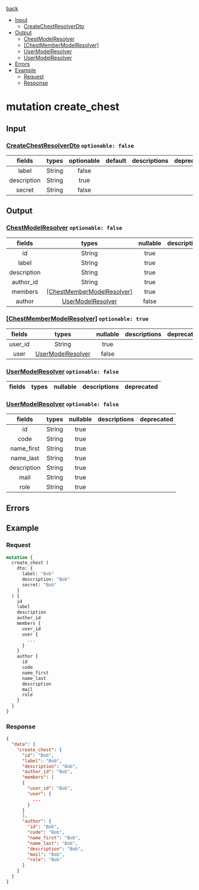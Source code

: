 [back](../tableOfContent.md)
* [Input](#input)
  * [CreateChestResolverDto](#createchestresolverdto-optionable-false)
* [Output](#output)
  * [ChestModelResolver](#chestmodelresolver-optionable-false)
  * [[ChestMemberModelResolver]](#[chestmembermodelresolver]-optionable-true)
  * [UserModelResolver](#usermodelresolver-optionable-false)
  * [UserModelResolver](#usermodelresolver-optionable-false)
* [Errors](#errors)
* [Example](#example)
  * [Request](#request)
  * [Response](#response)

# mutation create_chest
 
## Input
### [CreateChestResolverDto](../assets/inputs/createchestresolverdto.md) `optionable: false`
| fields |types |optionable |default |descriptions |deprecated |
| :----:  |:---:  |:--------:  |:-----:  |:----------:  |:--------:  |
| label |String |false | | | |
| description |String |true | | | |
| secret |String |false | | | 

## Output
### [ChestModelResolver](../assets/types/chestmodelresolver.md) `optionable: false`
| fields |types |nullable |descriptions |deprecated |
| :----:  |:---:  |:--------:  |:----------:  |:--------:  |
| id |String |true | | |
| label |String |true | | |
| description |String |true | | |
| author_id |String |true | | |
| members |[[ChestMemberModelResolver]](../assets/types/chestmembermodelresolver.md) |true | | |
| author |[UserModelResolver](../assets/types/usermodelresolver.md) |false | | 
### [[ChestMemberModelResolver]](../assets/types/chestmembermodelresolver.md) `optionable: true`
| fields |types |nullable |descriptions |deprecated |
| :----:  |:---:  |:--------:  |:----------:  |:--------:  |
| user_id |String |true | | |
| user |[UserModelResolver](../assets/types/usermodelresolver.md) |false | | 
### [UserModelResolver](../assets/types/usermodelresolver.md) `optionable: false`
| fields |types |nullable |descriptions |deprecated |
| :----:  |:---:  |:--------:  |:----------:  |:--------:  
### [UserModelResolver](../assets/types/usermodelresolver.md) `optionable: false`
| fields |types |nullable |descriptions |deprecated |
| :----:  |:---:  |:--------:  |:----------:  |:--------:  |
| id |String |true | | |
| code |String |true | | |
| name_first |String |true | | |
| name_last |String |true | | |
| description |String |true | | |
| mail |String |true | | |
| role |String |true | | 

## Errors
## Example
### Request
```graphql
mutation {
  create_chest (
    dto: {
      label: "Bob"
      description: "Bob"
      secret: "Bob"
    }
  ) {
    id
    label
    description
    author_id
    members {
      user_id
      user {
        ...
      }
    }
    author {
      id
      code
      name_first
      name_last
      description
      mail
      role
    }
  }
}
```
### Response
```json
{
  "data": {
    "create_chest": {
      "id": "Bob",
      "label": "Bob",
      "description": "Bob",
      "author_id": "Bob",
      "members": [
      {
        "user_id": "Bob",
        "user": {
          ...
        }
      }
      ],
      "author": {
        "id": "Bob",
        "code": "Bob",
        "name_first": "Bob",
        "name_last": "Bob",
        "description": "Bob",
        "mail": "Bob",
        "role": "Bob"
      }
    }
  }
}
```